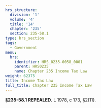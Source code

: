 ```yaml
---
hrs_structure:
  division: '1'
  volume: '4'
  title: '14'
  chapter: '235'
  section: 235-58.1
type: hrs_section
tags:
  - Government
menu:
  hrs:
    identifier: HRS_0235-0058_0001
    parent: HRS0235
    name: Chapter 235 Income Tax Law
weight: 62375
title: Income Tax Law
full_title: Chapter 235 Income Tax Law
---
```

**§235-58.1 REPEALED.** L 1978, c 173, §2(11).